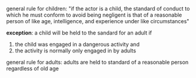 general rule for children: "if the actor is a child, the standard of conduct to which he must conform to avoid being negligent is that of a reasonable person of like age, intelligence, and experience under like circumstances"

**exception**: a child will be held to the sandard for an adult if 
1. the child was engaged in a dangerous activity and 
2. the activity is normally only engaged in by adults

general rule for adults: adults are held to standard of a reasonable person regardless of old age